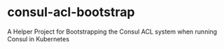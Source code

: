 # consul-acl-bootstrap
A Helper Project for Bootstrapping the Consul ACL system when running Consul in Kubernetes
